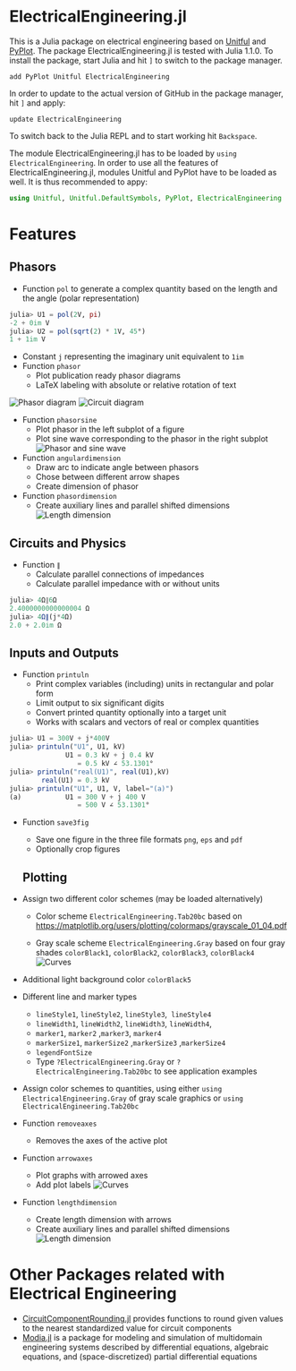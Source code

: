 # ElectricalEngineering.jl

This is a Julia package on electrical engineering based on [Unitful](docs/Unitful.md) and [PyPlot](https://github.com/JuliaPy/PyPlot.jl). The package ElectricalEngineering.jl is tested with Julia 1.1.0. To install the package, start Julia and hit `]` to switch to the package manager.

```julia-repl
add PyPlot Unitful ElectricalEngineering
```
In order to update to the actual version of GitHub in the package manager, hit `]` and apply:

```julia-repl
update ElectricalEngineering
```

To switch back to the Julia REPL and to start working hit `Backspace`.

The module ElectricalEngineering.jl has to be loaded by `using ElectricalEngineering`. In order to use all the features of ElectricalEngineering.jl, modules Unitful and PyPlot have to be loaded as well. It is thus recommended to appy:

```julia
using Unitful, Unitful.DefaultSymbols, PyPlot, ElectricalEngineering
```

# Features

## Phasors

- Function `pol` to generate a complex quantity based on the length and the angle (polar representation)
```julia
julia> U1 = pol(2V, pi)
-2 + 0im V
julia> U2 = pol(sqrt(2) * 1V, 45°)
1 + 1im V
```
- Constant `j` representing the imaginary unit equivalent to `1im`
- Function `phasor`
    - Plot publication ready phasor diagrams
    - LaTeX labeling with absolute or relative rotation of text

![Phasor diagram](https://raw.githubusercontent.com/christiankral/ElectricalEngineering.jl/master/resources/phasordiagram.png?raw=true) ![Circuit diagram](https://raw.githubusercontent.com/christiankral/ElectricalEngineering.jl/master/resources/RLcircuit.png?raw=true)
- Function `phasorsine`
    - Plot phasor in the left subplot of a figure
    - Plot sine wave corresponding to the phasor in the right subplot
![Phasor and sine wave](https://raw.githubusercontent.com/christiankral/ElectricalEngineering.jl/master/resources/phasorsine.png?raw=true)
- Function `angulardimension`
    - Draw arc to indicate angle between phasors
    - Chose between different arrow shapes
    - Create dimension of phasor
- Function `phasordimension`
    - Create auxiliary lines and parallel shifted dimensions
![Length dimension](https://raw.githubusercontent.com/christiankral/ElectricalEngineering.jl/master/resources/phasordimension.png?raw=true)

## Circuits and Physics

- Function `∥`
    - Calculate parallel connections of impedances
    - Calculate parallel impedance with or without units
```julia
julia> 4Ω∥6Ω
2.4000000000000004 Ω
julia> 4Ω∥(j*4Ω)
2.0 + 2.0im Ω
```

## Inputs and Outputs

- Function `printuln`
    - Print complex variables (including) units in rectangular and polar form
    - Limit output to six significant digits
    - Convert printed quantity optionally into a target unit
    - Works with scalars and vectors of real or complex quantities
```julia
julia> U1 = 300V + j*400V
julia> printuln("U1", U1, kV)
              U1 = 0.3 kV + j 0.4 kV
                 = 0.5 kV ∠ 53.1301°
julia> printuln("real(U1)", real(U1),kV)
        real(U1) = 0.3 kV
julia> printuln("U1", U1, V, label="(a)")
(a)           U1 = 300 V + j 400 V
                 = 500 V ∠ 53.1301°
```
- Function `save3fig`
    - Save one figure in the three file formats `png`, `eps` and `pdf`
    - Optionally crop figures

    ## Plotting

- Assign two different color schemes (may be loaded alternatively)
    - Color scheme `ElectricalEngineering.Tab20bc` based on https://matplotlib.org/users/plotting/colormaps/grayscale_01_04.pdf

    - Gray scale scheme `ElectricalEngineering.Gray` based on four gray shades
     `colorBlack1`, `colorBlack2`, `colorBlack3`, `colorBlack4`
![Curves](https://raw.githubusercontent.com/christiankral/ElectricalEngineering.jl/master/resources/curves.png?raw=true)
- Additional light background color `colorBlack5`
- Different line and marker types
    - `lineStyle1`, `lineStyle2`, `lineStyle3`,` lineStyle4`
    - `lineWidth1`, `lineWidth2`, `lineWidth3`, `lineWidth4`,
    - `marker1`, `marker2` ,`marker3`, `marker4`
    - `markerSize1`, `markerSize2` ,`markerSize3` ,`markerSize4`
    - `legendFontSize`
    - Type `?ElectricalEngineering.Gray` or `?ElectricalEngineering.Tab20bc` to see application examples
- Assign color schemes to quantities, using either `using ElectricalEngineering.Gray` of gray scale graphics or `using ElectricalEngineering.Tab20bc`
- Function `removeaxes`
    - Removes the axes of the active plot
- Function `arrowaxes`
    - Plot graphs with arrowed axes
    - Add plot labels
![Curves](https://raw.githubusercontent.com/christiankral/ElectricalEngineering.jl/master/resources/arrowaxes.png?raw=true)
- Function `lengthdimension`
    - Create length dimension with arrows
    - Create auxiliary lines and parallel shifted dimensions
![Length dimension](https://raw.githubusercontent.com/christiankral/ElectricalEngineering.jl/master/resources/lengthdimension.png?raw=true)

# Other Packages related with Electrical Engineering

- [CircuitComponentRounding.jl](https://github.com/KronosTheLate/CircuitComponentRounding.jl) provides functions to round given values to the nearest standardized value for circuit components
- [Modia.jl](https://github.com/ModiaSim/Modia.jl) is a package for modeling and simulation of multidomain engineering systems described by differential equations, algebraic equations, and (space-discretized) partial differential equations
